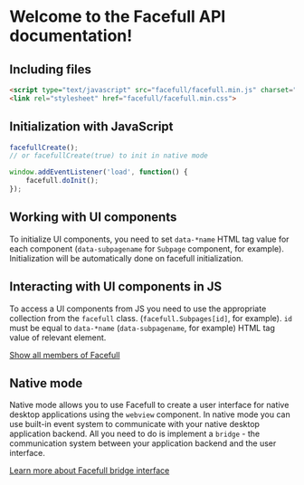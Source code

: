 # Welcome to the Facefull API documentation!
## Including files
```html
<script type="text/javascript" src="facefull/facefull.min.js" charset="utf-8"></script>
<link rel="stylesheet" href="facefull/facefull.min.css">
```

## Initialization with JavaScript
```js
facefullCreate();
// or facefullCreate(true) to init in native mode

window.addEventListener('load', function() {
    facefull.doInit();
});
```

## Working with UI components
To initialize UI components, you need to set `data-*name` HTML tag value for each component (`data-subpagename` for `Subpage` component, for example). Initialization will be automatically done on facefull initialization.

## Interacting with UI components in JS
To access a UI components from JS you need to use the appropriate collection from the `facefull` class. (`facefull.Subpages[id]`, for example). `id` must be equal to `data-*name` (`data-subpagename`, for example) HTML tag value of relevant element.

[Show all members of Facefull](Facefull.html)

## Native mode
Native mode allows you to use Facefull to create a user interface for native desktop applications using the `webview` component.
In native mode you can use built-in event system to communicate with your native desktop application backend. All you need to do is implement a `bridge` - the communication system between your application backend and the user interface.

[Learn more about Facefull bridge interface](https://github.com/nickware44/facefull/wiki/Facefull-bridge-interface)
